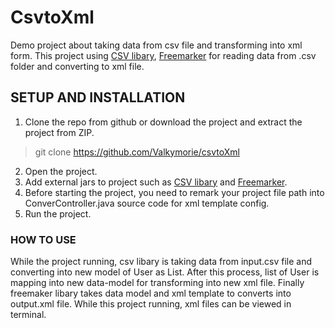 # CsvtoXml

Demo project about taking data from csv file and transforming into xml form. This project using [CSV libary](https://www.csvreader.com/java_csv_samples.php), 
[Freemarker](https://freemarker.apache.org/) for reading data from .csv folder and converting to xml file.

## SETUP AND INSTALLATION

1. Clone the repo from github or download the project and extract the project from ZIP.

> git clone https://github.com/Valkymorie/csvtoXml

2. Open the project.
3. Add external jars to project such as [CSV libary](https://www.csvreader.com/java_csv_samples.php) and [Freemarker](https://freemarker.apache.org/).
4. Before starting the project, you need to remark your project file path into ConverController.java source code for xml template config.
5. Run the project.

### HOW TO USE
While the project running, csv libary is taking data from input.csv file and converting into new model of User as List. After this process, list of User is mapping into 
new data-model for transforming into new xml file. Finally freemaker libary takes data model and xml template to converts into output.xml file. While this project
running, xml files can be viewed in terminal.
